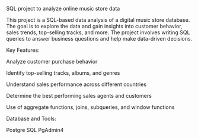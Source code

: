 SQL project to analyze online music store data

This project is a SQL-based data analysis of a digital music store database. The goal is to explore the data and gain insights into customer behavior, sales trends, top-selling tracks, and more. The project involves writing SQL queries to answer business questions and help make data-driven decisions.

Key Features:

Analyze customer purchase behavior

Identify top-selling tracks, albums, and genres

Understand sales performance across different countries

Determine the best performing sales agents and customers

Use of aggregate functions, joins, subqueries, and window functions

Database and Tools:

Postgre SQL
PgAdmin4
